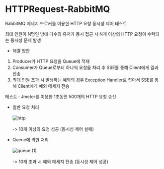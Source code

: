 # HTTPRequest-RabbitMQ

RabbitMQ 메세지 브로커를 이용한 HTTP 요청 동시성 제어 테스트

최대 인원이 N명인 방에 다수의 유저가 동시 접근 시 N개 이상의 HTTP 요청이 수락되는 동시성 문제 발생

- 해결 방안
1. Producer가 HTTP 요청을 Queue에 적재
2. Consumer가 Queue로부터 하나씩 요청을 처리 후 SSE를 통해 Client에게 결과 전송
3. 최대 인원 초과 시 발생하는 예외의 경우 Exception Handler로 잡아서 SSE를 통해 Client에게 예외 메세지 전송

테스트 : Jmeter를 이용한 1초동안 500개의 HTTP 요청 송신

- 일반 요청 처리
   <br><br>![http](https://github.com/seongwop/HTTPRequest-RabbitMQ/assets/93995037/ee454903-c205-430d-a559-e1404d848b3d)<br><br>
-> 10개 이상의 요청 성공 (동시성 제어 실패)

- Queue에 의한 처리
  <br><br>![queue (1)](https://github.com/seongwop/HTTPRequest-RabbitMQ/assets/93995037/a6ebcb26-bee0-4581-bc0e-9457884ffd37)<br><br>
-> 10개 초과 시 예외 메세지 전송 (동시성 제어 성공)
